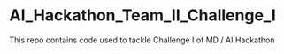 # AI_Hackathon_Team_II_Challenge_I
This repo contains code used to tackle Challenge I of MD / AI Hackathon
